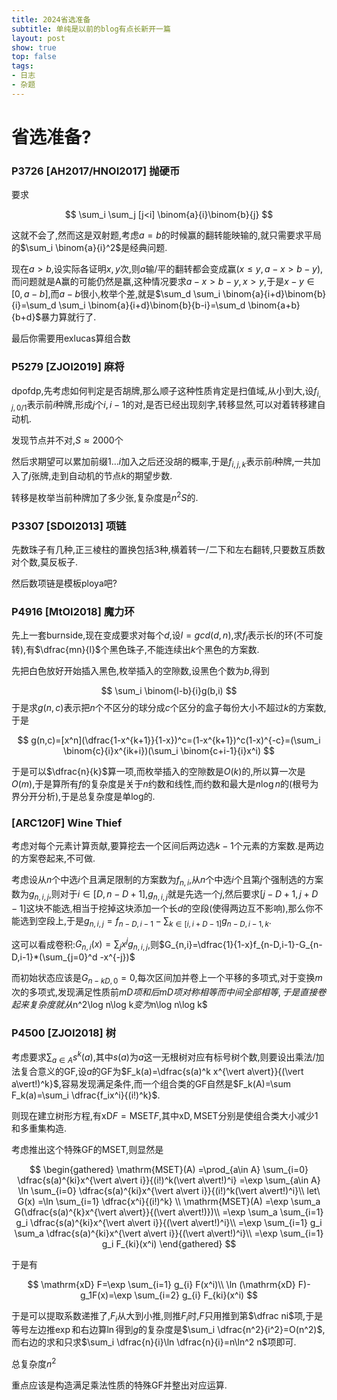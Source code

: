 ```yaml
---
title: 2024省选准备
subtitle: 单纯是以前的blog有点长新开一篇
layout: post
show: true
top: false
tags: 
- 日志
- 杂题
---
```


# 省选准备?

### P3726 [AH2017/HNOI2017] 抛硬币

要求

$$
\sum_i \sum_j [j<i] \binom{a}{i}\binom{b}{j}
$$

这就不会了,然而这是双射题,考虑$a=b$的时候赢的翻转能映输的,就只需要求平局的$\sum_i \binom{a}{i}^2$是经典问题.

现在$a>b$,设实际各证明$x,y$次,则$a$输/平的翻转都会变成赢($x\le y,a-x>b-y$),而问题就是A赢的可能仍然是赢,这种情况要求$a-x>b-y,x>y$,于是$x-y\in [0,a-b]$,而$a-b$很小,枚举个差,就是$\sum_d \sum_i \binom{a}{i+d}\binom{b}{i}=\sum_d \sum_i \binom{a}{i+d}\binom{b}{b-i}=\sum_d \binom{a+b}{b+d}$暴力算就行了.

最后你需要用exlucas算组合数

### P5279 [ZJOI2019] 麻将

dpofdp,先考虑如何判定是否胡牌,那么顺子这种性质肯定是扫值域,从小到大,设$f_{i,j,0/1}$表示前$i$种牌,形成$j$个$i,i-1$的对,是否已经出现刻字,转移显然,可以对着转移建自动机.

发现节点并不对,$S\approx 2000$个

然后求期望可以累加前缀$1\ldots i$加入之后还没胡的概率,于是$f_{i,j,k}$表示前$i$种牌,一共加入了$j$张牌,走到自动机的节点$k$的期望步数.

转移是枚举当前种牌加了多少张,复杂度是$n^2S$的.

### P3307 [SDOI2013] 项链

先数珠子有几种,正三棱柱的置换包括3种,横着转一/二下和左右翻转,只要数互质数对个数,莫反板子.

然后数项链是模板ploya吧?

### P4916 [MtOI2018] 魔力环

先上一套burnside,现在变成要求对每个$d$,设$l=gcd(d,n)$,求$f_l$表示长$l$的环(不可旋转),有$\dfrac{mn}{l}$个黑色珠子,不能连续出$k$个黑色的方案数.

先把白色放好开始插入黑色,枚举插入的空隙数,设黑色个数为$b$,得到

$$
\sum_i \binom{l-b}{i}g(b,i)
$$
于是求$g(n,c)$表示把$n$个不区分的球分成$c$个区分的盒子每份大小不超过$k$的方案数,于是

$$
g(n,c)=[x^n](\dfrac{1-x^{k+1}}{1-x})^c=(1-x^{k+1})^c(1-x)^{-c}=(\sum_i \binom{c}{i}x^{ik+i})(\sum_i \binom{c+i-1}{i}x^i)
$$

于是可以$\dfrac{n}{k}$算一项,而枚举插入的空隙数是$O(k)$的,所以算一次是$O(m)$,于是算所有$f$的复杂度是关于$n$约数和线性,而约数和最大是$n\log n$的(根号为界分开分析),于是总复杂度是单log的.

### [ARC120F] Wine Thief

考虑对每个元素计算贡献,要算挖去一个区间后两边选$k-1$个元素的方案数.是两边的方案卷起来,不可做.

考虑设从$n$个中选$i$个且满足限制的方案数为$f_{n,i}$,从$n$个中选$i$个且第$j$个强制选的方案数为$g_{n,i,j}$,则对于$i\in [D,n-D+1]$,$g_{n,i,j}$就是先选一个$j$,然后要求$[j-D+1,j+D-1]$这块不能选,相当于挖掉这块添加一个长$d$的空段(使得两边互不影响),那么你不能选到空段上,于是$g_{n,i,j}=f_{n-D,i-1}-\sum_{k\in [i,i+D-1]} g_{n-D,i-1,k}$.

这可以看成卷积:$G_{n,i}(x)=\sum_j x^j g_{n,i,j}$,则$G_{n,i}=\dfrac{1}{1-x}f_{n-D,i-1}-G_{n-D,i-1}*(\sum_{j=0}^d -x^{-j})$

而初始状态应该是$G_{n-kD,0}=0$,每次区间加并卷上一个平移的多项式,对于变换$m$次的多项式,发现满足性质前$mD项和后mD项对称相等而中间全部相等,于是直接卷起来复杂度就从$n^2\log n\log k$变为$n\log n\log k$

### P4500 [ZJOI2018] 树

考虑要求$\sum_{a\in A} s^k(a)$,其中$s(a)$为$a$这一无根树对应有标号树个数,则要设出乘法/加法复合意义的GF,设$a$的GF为$F_k(a)=\dfrac{s(a)^k x^{\vert a\vert}}{(\vert a\vert!)^k}$,容易发现满足条件,而一个组合类的GF自然是$F_k(A)=\sum F_k(a)=\sum_i \dfrac{f_ix^i}{(i!)^k}$.

则现在建立树形方程,有$\mathrm{xD}F=\mathrm{MSET} F$,其中$\mathrm{xD},\mathrm{MSET}$分别是使组合类大小减少$1$和多重集构造.

考虑推出这个特殊GF的$\mathrm{MSET}$,则显然是

$$
\begin{gathered}
    \mathrm{MSET}(A)
    =\prod_{a\in A} \sum_{i=0} \dfrac{s(a)^{ki}x^{\vert a\vert i}}{(i!)^k(\vert a\vert!)^i}
    =\exp \sum_{a\in A} \ln  \sum_{i=0} \dfrac{s(a)^{ki}x^{\vert a\vert i}}{(i!)^k(\vert a\vert!)^i}\\
    let\ G(x)
    =\ln \sum_{i=1} \dfrac{x^i}{(i!)^k}
    \\
    \mathrm{MSET}(A)
    =\exp \sum_a G(\dfrac{s(a)^{k}x^{\vert a\vert}}{(\vert a\vert!)})\\
    =\exp \sum_a \sum_{i=1} g_i \dfrac{s(a)^{ki}x^{\vert a\vert i}}{(\vert a\vert!)^i}\\
    =\exp \sum_{i=1} g_i \sum_a \dfrac{s(a)^{ki}x^{\vert a\vert i}}{(\vert a\vert!)^i}\\
    =\exp \sum_{i=1} g_i F_{ki}(x^i)
\end{gathered}
$$

于是有

$$
\mathrm{xD} F=\exp \sum_{i=1} g_{i} F(x^i)\\
\ln (\mathrm{xD} F)-g_1F(x)=\exp \sum_{i=2} g_{i} F_{ki}(x^i)
$$

于是可以提取系数递推了,$F_i$从大到小推,则推$F_{i}$时,$F$只用推到第$\dfrac ni$项,于是等号左边推$\exp$和右边算$\ln$得到$g$的复杂度是$\sum_i \dfrac{n^2}{i^2}=O(n^2)$,而右边的求和只求$\sum_i \dfrac{n}{i}\ln \dfrac{n}{i}=n\ln^2 n$项即可.

总复杂度$n^2$

重点应该是构造满足乘法性质的特殊GF并整出对应运算.